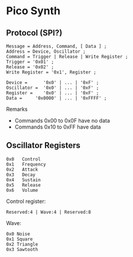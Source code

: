 # Pico Synth

## Protocol (SPI?)

    Message = Address, Command, [ Data ] ;
    Address = Device, Oscillator ;
    Command = Trigger | Release | Write Register ;
    Trigger = '0x01' ;
    Release = '0x02' ;
    Write Register = '0x1', Register ;

    Device =      '0x0' | ... | '0xF' ;
    Oscillator =  '0x0' | ... | '0xF' ;
    Register =    '0x0' | ... | '0xF' ;
    Data =     '0x0000' | ... | '0xFFFF' ;

Remarks
- Commands 0x00 to 0x0F have no data
- Commands 0x10 to 0xFF have data

## Oscillator Registers

    0x0   Control
    0x1   Frequency
    0x2   Attack
    0x3   Decay
    0x4   Sustain
    0x5   Release
    0x6   Volume

Control register:

    Reserved:4 | Wave:4 | Reserved:8

Wave:

    0x0 Noise
    0x1 Square
    0x2 Triangle
    0x3 Sawtooth
